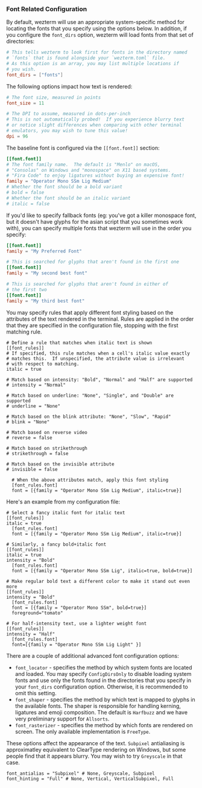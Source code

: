 ### Font Related Configuration

By default, wezterm will use an appropriate system-specific method for
locating the fonts that you specify using the options below.  In addition,
if you configure the `font_dirs` option, wezterm will load fonts from that
set of directories:

```toml
# This tells wezterm to look first for fonts in the directory named
# `fonts` that is found alongside your `wezterm.toml` file.
# As this option is an array, you may list multiple locations if
# you wish.
font_dirs = ["fonts"]
```

The following options impact how text is rendered:

```toml
# The font size, measured in points
font_size = 11

# The DPI to assume, measured in dots-per-inch
# This is not automatically probed!  If you experience blurry text
# or notice slight differences when comparing with other terminal
# emulators, you may wish to tune this value!
dpi = 96
```

The baseline font is configured via the `[[font.font]]` section:

```toml
[[font.font]]
# The font family name.  The default is "Menlo" on macOS,
# "Consolas" on Windows and "monospace" on X11 based systems.
# "Fira Code" to enjoy ligatures without buying an expensive font!
family = "Operator Mono SSm Lig Medium"
# Whether the font should be a bold variant
# bold = false
# Whether the font should be an italic variant
# italic = false
```

If you'd like to specify fallback fonts (eg: you've got a killer
monospace font, but it doesn't have glyphs for the asian script
that you sometimes work with), you can specify multiple fonts that
wezterm will use in the order you specify:

```toml
[[font.font]]
family = "My Preferred Font"

# This is searched for glyphs that aren't found in the first one
[[font.font]]
family = "My second best font"

# This is searched for glyphs that aren't found in either of
# the first two
[[font.font]]
family = "My third best font"
```

You may specify rules that apply different font styling based on
the attributes of the text rendered in the terminal.  Rules are
applied in the order that they are specified in the configuration
file, stopping with the first matching rule.

```
# Define a rule that matches when italic text is shown
[[font_rules]]
# If specified, this rule matches when a cell's italic value exactly
# matches this.  If unspecified, the attribute value is irrelevant
# with respect to matching.
italic = true

# Match based on intensity: "Bold", "Normal" and "Half" are supported
# intensity = "Normal"

# Match based on underline: "None", "Single", and "Double" are supported
# underline = "None"

# Match based on the blink attribute: "None", "Slow", "Rapid"
# blink = "None"

# Match based on reverse video
# reverse = false

# Match based on strikethrough
# strikethrough = false

# Match based on the invisible attribute
# invisible = false

  # When the above attributes match, apply this font styling
  [font_rules.font]
  font = [{family = "Operator Mono SSm Lig Medium", italic=true}]

```

Here's an example from my configuration file:

```
# Select a fancy italic font for italic text
[[font_rules]]
italic = true
  [font_rules.font]
  font = [{family = "Operator Mono SSm Lig Medium", italic=true}]

# Similarly, a fancy bold+italic font
[[font_rules]]
italic = true
intensity = "Bold"
  [font_rules.font]
  font = [{family = "Operator Mono SSm Lig", italic=true, bold=true}]

# Make regular bold text a different color to make it stand out even more
[[font_rules]]
intensity = "Bold"
  [font_rules.font]
  font = [{family = "Operator Mono SSm", bold=true}]
  foreground="tomato"

# For half-intensity text, use a lighter weight font
[[font_rules]]
intensity = "Half"
  [font_rules.font]
  font=[{family = "Operator Mono SSm Lig Light" }]
```

There are a couple of additional advanced font configuration options:

* `font_locator` - specifies the method by which system fonts are
  located and loaded.  You may specify `ConfigDirsOnly` to disable
  loading system fonts and use only the fonts found in the directories
  that you specify in your `font_dirs` configuration option.  Otherwise,
  it is recommended to omit this setting.
* `font_shaper` - specifies the method by which text is mapped to glyphs
  in the available fonts.  The shaper is responsible for handling
  kerning, ligatures and emoji composition.  The default is `Harfbuzz`
  and we have very preliminary support for `Allsorts`.
* `font_rasterizer` - specifies the method by which fonts are rendered
  on screen.  The only available implementation is `FreeType`.

These options affect the appearance of the text.  `Subpixel` antialiasing
is approximatley equivalent to ClearType rendering on Windows, but some
people find that it appears blurry.  You may wish to try `Greyscale` in
that case.

```
font_antialias = "Subpixel" # None, Greyscale, Subpixel
font_hinting = "Full" # None, Vertical, VerticalSubpixel, Full
```


